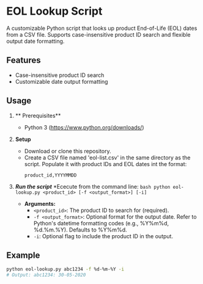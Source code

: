 # EOL Lookup Script
A customizable Python script that looks up product End-of-Life (EOL) dates from a CSV file.
Supports case-insensitive product ID search and flexible output date formatting.

## Features
* Case-insensitive product ID search
* Customizable date output formatting

## Usage

1. ** Prerequisites**
    * Python 3 (https://www.python.org/downloads/)

2. **Setup**
    * Download or clone this repository.
    * Create a CSV file named 'eol-list.csv' in the same directory as the script. Populate it with product IDs and EOL dates int the format:
        ```
        product_id,YYYYMMDD
        ```

3. ***Run the script***
    *Ececute from the command line:
        ```bash
        python eol-lookup.py <product_id> [-f <output_format>] [-i]
        ```
    
    * **Arguments:**
        * `<product_id>`: The product ID to search for (required).
        * `-f <output_format>`:  Optional format for the output date.  Refer to Python's datetime formatting codes (e.g., %Y%m%d, %d.%m.%Y).  Defaults to %Y%m%d. 
        * `-i`:  Optional flag to include the product ID in the output. 

## Example

```bash
python eol-lookup.py abc1234 -f %d-%m-%Y -i 
# Output: abc1234: 30-05-2020